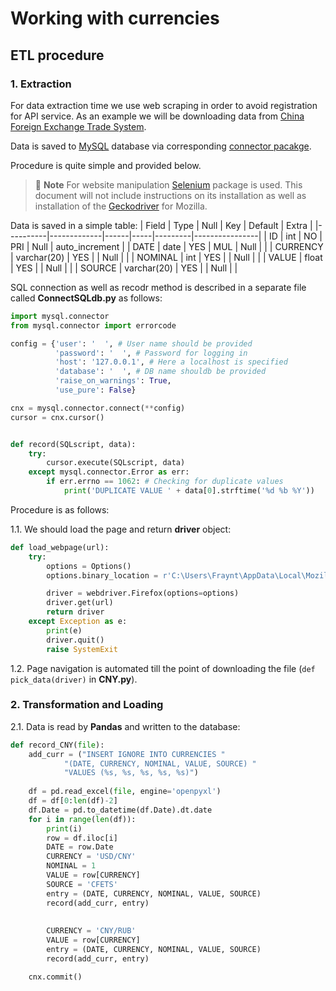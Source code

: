 # Working with currencies

## ETL procedure

### 1. Extraction

For data extraction time we use web scraping in order to avoid registration for API service. As an example we will be downloading data from [China Foreign Exchange Trade System](https://iftp.chinamoney.com.cn).  

Data is saved to [MySQL](https://www.mysql.com/) database via corresponding [connector pacakge](https://dev.mysql.com/doc/connector-python/en/).

Procedure is quite simple and provided below. 

> 🔌 **Note** For website manipulation [Selenium](https://www.selenium.dev/) package is used. This document will not include instructions on its installation as well as installation of the [Geckodriver](https://github.com/mozilla/geckodriver/releases) for Mozilla.

Data is saved in a simple table: 
| Field    | Type        | Null | Key | Default | Extra          |
|----------|-------------|------|-----|---------|----------------|
| ID       | int         | NO   | PRI | Null    | auto_increment |
| DATE     | date        | YES  | MUL | Null    |                |
| CURRENCY | varchar(20) | YES  |     | Null    |                |
| NOMINAL  | int         | YES  |     | Null    |                |
| VALUE    | float       | YES  |     | Null    |                |
| SOURCE   | varchar(20) | YES  |     | Null    |                |

SQL connection as well as recodr method is described in a separate file called **ConnectSQLdb.py** as follows:

```Python
import mysql.connector
from mysql.connector import errorcode

config = {'user': '  ', # User name should be provided
          'password': '  ', # Password for logging in
          'host': '127.0.0.1', # Here a localhost is specified
          'database': '  ', # DB name shouldb be provided
          'raise_on_warnings': True,
          'use_pure': False}

cnx = mysql.connector.connect(**config)
cursor = cnx.cursor()


def record(SQLscript, data):
    try:
        cursor.execute(SQLscript, data)
    except mysql.connector.Error as err:
        if err.errno == 1062: # Checking for duplicate values
            print('DUPLICATE VALUE ' + data[0].strftime('%d %b %Y'))
```
Procedure is as follows:  

1.1. We should load the page and return **driver** object:
```Python
def load_webpage(url):
    try:
        options = Options()
        options.binary_location = r'C:\Users\Fraynt\AppData\Local\Mozilla Firefox\firefox.exe'

        driver = webdriver.Firefox(options=options)
        driver.get(url)
        return driver
    except Exception as e:
        print(e)
        driver.quit()
        raise SystemExit
```
1.2. Page navigation is automated till the point of downloading the file (```def pick_data(driver)``` in **CNY.py**).

### 2. Transformation and Loading

2.1. Data is read by **Pandas** and written to the database:

```Python
def record_CNY(file):
    add_curr = ("INSERT IGNORE INTO CURRENCIES "
            "(DATE, CURRENCY, NOMINAL, VALUE, SOURCE) "
            "VALUES (%s, %s, %s, %s, %s)")
    
    df = pd.read_excel(file, engine='openpyxl')
    df = df[0:len(df)-2]
    df.Date = pd.to_datetime(df.Date).dt.date
    for i in range(len(df)):
        print(i)
        row = df.iloc[i]
        DATE = row.Date
        CURRENCY = 'USD/CNY'
        NOMINAL = 1
        VALUE = row[CURRENCY]
        SOURCE = 'CFETS'
        entry = (DATE, CURRENCY, NOMINAL, VALUE, SOURCE)
        record(add_curr, entry)
            
            
        CURRENCY = 'CNY/RUB'
        VALUE = row[CURRENCY]
        entry = (DATE, CURRENCY, NOMINAL, VALUE, SOURCE)
        record(add_curr, entry)

    cnx.commit() 
```
